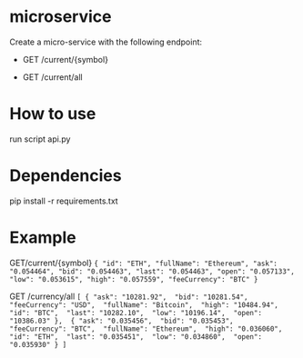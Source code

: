 # microservice
Create a micro-service with the following endpoint:

* GET /current/{symbol}

* GET /current/all

# How to use
run script api.py

# Dependencies
pip install -r requirements.txt

# Example
GET/current/{symbol}
`
{
"id": "ETH",
"fullName": "Ethereum",
"ask": "0.054464",
"bid": "0.054463",
"last": "0.054463",
"open": "0.057133",
"low": "0.053615",
"high": "0.057559",
"feeCurrency": "BTC"
}
`

GET /currency/all
`
[
  {
    "ask": "10281.92", 
    "bid": "10281.54", 
    "feeCurrency": "USD", 
    "fullName": "Bitcoin", 
    "high": "10484.94", 
    "id": "BTC", 
    "last": "10282.10", 
    "low": "10196.14", 
    "open": "10386.03"
  }, 
  {
    "ask": "0.035456", 
    "bid": "0.035453", 
    "feeCurrency": "BTC", 
    "fullName": "Ethereum", 
    "high": "0.036060", 
    "id": "ETH", 
    "last": "0.035451", 
    "low": "0.034860", 
    "open": "0.035930"
  }
]
`

